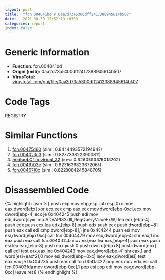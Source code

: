```yaml
---
layout: post
title:  "fcn.004041bd @ 0aa2d73a5300dff2412388945614b507"
date:   2021-08-30 15:52:19 +0300
categories: report
index: false
---
```


# Generic Information
- **Function:** fcn.004041bd
- **Origin (md5):** 0aa2d73a5300dff2412388945614b507
- **VirusTotal:** [virustotal.com/gui/file/0aa2d73a5300dff2412388945614b507][virustotal_ref]

# Code Tags
<span class="tag" id="REGISTRY">REGISTRY</span>


# Similar Functions

1. [fcn.00475d60][similar_1_ref] (sim.: 0.8444493572194942)
2. [fcn.004023c3][similar_2_ref] (sim.: 0.8287338223900811)
3. [method.CFile.virtual\_32][similar_3_ref] (sim.: 0.8260589875018702)
4. [fcn.0046703e][similar_4_ref] (sim.: 0.8231636323672065)
5. [fcn.0046710c][similar_5_ref] (sim.: 0.8228084245848705)


# Disassembled Code

{% highlight nasm %}
push ebp
mov ebp,esp
sub esp,0xc
mov eax,dword[ebx]
xor ecx,ecx
cmp eax,ecx
mov dword[ebp-0xc],ecx
mov dword[ebp-4],ecx
je 0x404245
push edi
mov edi,dword[sym.imp.ADVAPI32.dll_RegQueryValueExW]
lea edx,[ebp-4]
push edx
push ecx
lea edx,[ebp-8]
push edx
push ecx
push dword[ebp+8]
push eax
call edi
cmp dword[ebp-8],1
jne 0x404244
push esi
mov esi,dword[ebp+0xc]
call fcn.00404479
mov eax,dword[ebp-4]
shr eax,1
inc eax
push eax
call fcn.004042cb
mov esi,eax
lea eax,[ebp-4]
push eax
push esi
lea eax,[ebp-8]
push eax
push 0
push dword[ebp+8]
push dword[ebx]
call edi
test eax,eax
jne 0x404243
mov eax,dword[ebp-4]
shr eax,1
and word[esi+eax*2],0
mov esi,dword[ebp+0xc]
mov eax,dword[esi]
test eax,eax
je 0x404235
push eax
call fcn.0041a322
pop ecx
mov edx,esi
call fcn.00403fda
mov dword[ebp-0xc],1
pop esi
pop edi
mov eax,dword[ebp-0xc]
leave
ret 8
{% endhighlight %}


[similar_1_ref]: /report/fcn.00475d60@d96761eb00d2d97e2b6f5ffffed0b46a
[similar_2_ref]: /report/fcn.004023c3@e16f74a2849182d98050864255e902f8
[similar_3_ref]: /report/method.CFile.virtual_32@59aef7c08025d70f84c85db2092fc99e
[similar_4_ref]: /report/fcn.0046703e@d96761eb00d2d97e2b6f5ffffed0b46a
[similar_5_ref]: /report/fcn.0046710c@d96761eb00d2d97e2b6f5ffffed0b46a
[virustotal_ref]: https://www.virustotal.com/gui/file/0aa2d73a5300dff2412388945614b507